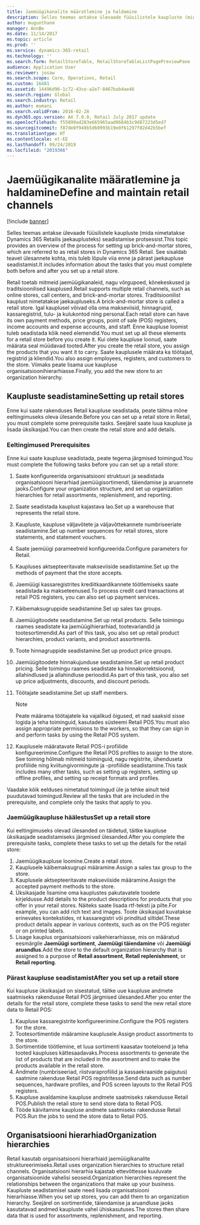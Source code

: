 ```yaml
---
title: Jaemüügikanalite määratlemine ja haldamine
description: Selles teemas antakse ülevaade füüsilistele kaupluste (mida nimetatakse Dynamics 365 Retailis jaekauplusteks) seadistamise protsessist. See sisaldab teavet ülesannete kohta, mis tuleb lõpule viia enne ja pärast jaekaupluse seadistamist.
author: mugunthanm
manager: AnnBe
ms.date: 11/14/2017
ms.topic: article
ms.prod: ''
ms.service: dynamics-365-retail
ms.technology: ''
ms.search.form: RetailStoreTable, RetailStoreTableListPagePreviewPane
audience: Application User
ms.reviewer: josaw
ms.search.scope: Core, Operations, Retail
ms.custom: 16481
ms.assetid: 14496d96-1c72-43ce-a2e7-8467bab4ae46
ms.search.region: Global
ms.search.industry: Retail
ms.author: mumani
ms.search.validFrom: 2016-02-28
ms.dyn365.ops.version: AX 7.0.0, Retail July 2017 update
ms.openlocfilehash: f55099ad283e665965aad0684b3c9d87223d5ed7
ms.sourcegitcommit: f87de0f949b5d60993b19e0f61297f02d42b5bef
ms.translationtype: HT
ms.contentlocale: et-EE
ms.lasthandoff: 09/24/2019
ms.locfileid: "2019366"
---
```

# <a name="define-and-maintain-retail-channels"></a><span data-ttu-id="6009f-104">Jaemüügikanalite määratlemine ja haldamine</span><span class="sxs-lookup"><span data-stu-id="6009f-104">Define and maintain retail channels</span></span>

[!include [banner](includes/banner.md)]

<span data-ttu-id="6009f-105">Selles teemas antakse ülevaade füüsilistele kaupluste (mida nimetatakse Dynamics 365 Retailis jaekauplusteks) seadistamise protsessist.</span><span class="sxs-lookup"><span data-stu-id="6009f-105">This topic provides an overview of the process for setting up brick-and-mortar stores, which are referred to as retail stores in Dynamics 365 Retail.</span></span> <span data-ttu-id="6009f-106">See sisaldab teavet ülesannete kohta, mis tuleb lõpule viia enne ja pärast jaekaupluse seadistamist.</span><span class="sxs-lookup"><span data-stu-id="6009f-106">It includes information about the tasks that you must complete both before and after you set up a retail store.</span></span>

<span data-ttu-id="6009f-107">Retail toetab mitmeid jaemüügikanaleid, nagu võrgupoed, kõnekeskused ja traditsioonilised kauplused.</span><span class="sxs-lookup"><span data-stu-id="6009f-107">Retail supports multiple retail channels, such as online stores, call centers, and brick-and-mortar stores.</span></span> <span data-ttu-id="6009f-108">Traditsioonilist kauplust nimetatakse jaekaupluseks.</span><span class="sxs-lookup"><span data-stu-id="6009f-108">A brick-and-mortar store is called a retail store.</span></span> <span data-ttu-id="6009f-109">Igal kauplusel võivad olla oma makseviisid, hinnagrupid, kassaregistrid, tulu- ja kulukontod ning personal.</span><span class="sxs-lookup"><span data-stu-id="6009f-109">Each retail store can have its own payment methods, price groups, point of sale (POS) registers, income accounts and expense accounts, and staff.</span></span> <span data-ttu-id="6009f-110">Enne kaupluse loomist tuleb seadistada kõik need elemendid.</span><span class="sxs-lookup"><span data-stu-id="6009f-110">You must set up all these elements for a retail store before you create it.</span></span> <span data-ttu-id="6009f-111">Kui olete kaupluse loonud, saate määrata seal müüdavad tooted.</span><span class="sxs-lookup"><span data-stu-id="6009f-111">After you create the retail store, you assign the products that you want it to carry.</span></span> <span data-ttu-id="6009f-112">Saate kauplusele määrata ka töötajad, registrid ja kliendid.</span><span class="sxs-lookup"><span data-stu-id="6009f-112">You also assign employees, registers, and customers to the store.</span></span> <span data-ttu-id="6009f-113">Viimaks peate lisama uue kaupluse organisatsioonihierarhiasse.</span><span class="sxs-lookup"><span data-stu-id="6009f-113">Finally, you add the new store to an organization hierarchy.</span></span>

## <a name="setting-up-retail-stores"></a><span data-ttu-id="6009f-114">Kaupluste seadistamine</span><span class="sxs-lookup"><span data-stu-id="6009f-114">Setting up retail stores</span></span>

<span data-ttu-id="6009f-115">Enne kui saate rakenduses Retail kaupluse seadistada, peate täitma mõne eeltingimuseks oleva ülesande.</span><span class="sxs-lookup"><span data-stu-id="6009f-115">Before you can set up a retail store in Retail, you must complete some prerequisite tasks.</span></span> <span data-ttu-id="6009f-116">Seejärel saate luua kaupluse ja lisada üksikasjad.</span><span class="sxs-lookup"><span data-stu-id="6009f-116">You can then create the retail store and add details.</span></span>

### <a name="prerequisites"></a><span data-ttu-id="6009f-117">Eeltingimused </span><span class="sxs-lookup"><span data-stu-id="6009f-117">Prerequisites</span></span>

<span data-ttu-id="6009f-118">Enne kui saate kaupluse seadistada, peate tegema järgmised toimingud.</span><span class="sxs-lookup"><span data-stu-id="6009f-118">You must complete the following tasks before you can set up a retail store:</span></span>

1. <span data-ttu-id="6009f-119">Saate konfigureerida organisatsiooni struktuuri ja seadistada organisatsiooni hierarhiad jaemüügisortimendi, täiendamise ja aruannete jaoks.</span><span class="sxs-lookup"><span data-stu-id="6009f-119">Configure your organization structure, and set up organization hierarchies for retail assortments, replenishment, and reporting.</span></span>
2. <span data-ttu-id="6009f-120">Saate seadistada kauplust kajastava lao.</span><span class="sxs-lookup"><span data-stu-id="6009f-120">Set up a warehouse that represents the retail store.</span></span>
3. <span data-ttu-id="6009f-121">Kaupluste, kaupluse väljavõtete ja väljavõttekannete numbriseeriate seadistamine.</span><span class="sxs-lookup"><span data-stu-id="6009f-121">Set up number sequences for retail stores, store statements, and statement vouchers.</span></span>
4. <span data-ttu-id="6009f-122">Saate jaemüügi parameetreid konfigureerida.</span><span class="sxs-lookup"><span data-stu-id="6009f-122">Configure parameters for Retail.</span></span>
5. <span data-ttu-id="6009f-123">Kaupluses aktsepteeritavate makseviiside seadistamine.</span><span class="sxs-lookup"><span data-stu-id="6009f-123">Set up the methods of payment that the store accepts.</span></span>
6. <span data-ttu-id="6009f-124">Jaemüügi kassaregistrites krediitkaardikannete töötlemiseks saate seadistada ka makseteenused.</span><span class="sxs-lookup"><span data-stu-id="6009f-124">To process credit card transactions at retail POS registers, you can also set up payment services.</span></span>
7. <span data-ttu-id="6009f-125">Käibemaksugruppide seadistamine.</span><span class="sxs-lookup"><span data-stu-id="6009f-125">Set up sales tax groups.</span></span>
8. <span data-ttu-id="6009f-126">Jaemüügitoodete seadistamine.</span><span class="sxs-lookup"><span data-stu-id="6009f-126">Set up retail products.</span></span> <span data-ttu-id="6009f-127">Selle toimingu raames seadistate ka jaemüügihierarhiad, tootevariandid ja tootesortimendid.</span><span class="sxs-lookup"><span data-stu-id="6009f-127">As part of this task, you also set up retail product hierarchies, product variants, and product assortments.</span></span>
9. <span data-ttu-id="6009f-128">Toote hinnagruppide seadistamine.</span><span class="sxs-lookup"><span data-stu-id="6009f-128">Set up product price groups.</span></span>
10. <span data-ttu-id="6009f-129">Jaemüügitoodete hinnakujunduse seadistamine.</span><span class="sxs-lookup"><span data-stu-id="6009f-129">Set up retail product pricing.</span></span> <span data-ttu-id="6009f-130">Selle toimingu raames seadistate ka hinnakorrektsioonid, allahindlused ja allahindluse perioodid.</span><span class="sxs-lookup"><span data-stu-id="6009f-130">As part of this task, you also set up price adjustments, discounts, and discount periods.</span></span>
11. <span data-ttu-id="6009f-131">Töötajate seadistamine.</span><span class="sxs-lookup"><span data-stu-id="6009f-131">Set up staff members.</span></span>

    > [!NOTE]
    > <span data-ttu-id="6009f-132">Peate määrama töötajatele ka vajalikud õigused, et nad saaksid sisse logida ja teha toiminguid, kasutades süsteemi Retail POS.</span><span class="sxs-lookup"><span data-stu-id="6009f-132">You must also assign appropriate permissions to the workers, so that they can sign in and perform tasks by using the Retail POS system.</span></span>

12. <span data-ttu-id="6009f-133">Kauplusele määratavate Retail POS-i profiilide konfigureerimine.</span><span class="sxs-lookup"><span data-stu-id="6009f-133">Configure the Retail POS profiles to assign to the store.</span></span> <span data-ttu-id="6009f-134">See toiming hõlmab mitmeid toiminguid, nagu registrite, ühenduseta profiilide ning kviitungivormingute ja -profiilide seadistamine.</span><span class="sxs-lookup"><span data-stu-id="6009f-134">This task includes many other tasks, such as setting up registers, setting up offline profiles, and setting up receipt formats and profiles.</span></span>

<span data-ttu-id="6009f-135">Vaadake kõik eelduses nimetatud toimingud üle ja tehke ainult teid puudutavad toimingud.</span><span class="sxs-lookup"><span data-stu-id="6009f-135">Review all the tasks that are included in the prerequisite, and complete only the tasks that apply to you.</span></span>

### <a name="set-up-a-retail-store"></a><span data-ttu-id="6009f-136">Jaemüügikaupluse häälestus</span><span class="sxs-lookup"><span data-stu-id="6009f-136">Set up a retail store</span></span>

<span data-ttu-id="6009f-137">Kui eeltingimuseks olevad ülesanded on täidetud, täitke kaupluse üksikasjade seadistamiseks järgmised ülesanded.</span><span class="sxs-lookup"><span data-stu-id="6009f-137">After you complete the prerequisite tasks, complete these tasks to set up the details for the retail store:</span></span>

1. <span data-ttu-id="6009f-138">Jaemüügikaupluse loomine.</span><span class="sxs-lookup"><span data-stu-id="6009f-138">Create a retail store.</span></span>
2. <span data-ttu-id="6009f-139">Kauplusele käibemaksugrupi määramine.</span><span class="sxs-lookup"><span data-stu-id="6009f-139">Assign a sales tax group to the store.</span></span>
3. <span data-ttu-id="6009f-140">Kauplusele aktsepteeritavate makseviiside määramine.</span><span class="sxs-lookup"><span data-stu-id="6009f-140">Assign the accepted payment methods to the store.</span></span>
4. <span data-ttu-id="6009f-141">Üksikasjade lisamine oma kauplustes pakutavatele toodete kirjeldusse.</span><span class="sxs-lookup"><span data-stu-id="6009f-141">Add details to the product descriptions for products that you offer in your retail stores.</span></span> <span data-ttu-id="6009f-142">Näiteks saate lisada rtf-teksti ja pilte.</span><span class="sxs-lookup"><span data-stu-id="6009f-142">For example, you can add rich text and images.</span></span> <span data-ttu-id="6009f-143">Toote üksikasjad kuvatakse erinevates kontekstides, nt kassaregistri või prinditud siltidel.</span><span class="sxs-lookup"><span data-stu-id="6009f-143">These product details appear in various contexts, such as on the POS register or on printed labels.</span></span>
5. <span data-ttu-id="6009f-144">Lisage kauplus organisatsiooni vaikehierarhiasse, mis on määratud eesmärgile **Jaemüügi sortiment**, **Jaemüügi täiendamine** või **Jaemüügi aruandlus**.</span><span class="sxs-lookup"><span data-stu-id="6009f-144">Add the store to the default organization hierarchy that is assigned to a purpose of **Retail assortment**, **Retail replenishment**, or **Retail reporting**.</span></span>

### <a name="after-you-set-up-a-retail-store"></a><span data-ttu-id="6009f-145">Pärast kaupluse seadistamist</span><span class="sxs-lookup"><span data-stu-id="6009f-145">After you set up a retail store</span></span>

<span data-ttu-id="6009f-146">Kui kaupluse üksikasjad on sisestatud, täitke uue kaupluse andmete saatmiseks rakendusse Retail POS järgmised ülesanded.</span><span class="sxs-lookup"><span data-stu-id="6009f-146">After you enter the details for the retail store, complete these tasks to send the new retail store data to Retail POS:</span></span>

1. <span data-ttu-id="6009f-147">Kaupluse kassaregistrite konfigureerimine.</span><span class="sxs-lookup"><span data-stu-id="6009f-147">Configure the POS registers for the store.</span></span>
2. <span data-ttu-id="6009f-148">Tootesortimentide määramine kauplusele.</span><span class="sxs-lookup"><span data-stu-id="6009f-148">Assign product assortments to the store.</span></span>
3. <span data-ttu-id="6009f-149">Sortimentide töötlemine, et luua sortimenti kaasatav tooteloend ja teha tooted kaupluses kättesaadavaks.</span><span class="sxs-lookup"><span data-stu-id="6009f-149">Process assortments to generate the list of products that are included in the assortment and to make the products available in the retail store.</span></span>
4. <span data-ttu-id="6009f-150">Andmete (numbriseeriad, riistvaraprofiilid ja kassaekraanide paigutus) saatmine rakenduse Retail POS registritesse.</span><span class="sxs-lookup"><span data-stu-id="6009f-150">Send data such as number sequences, hardware profiles, and POS screen layouts to the Retail POS registers.</span></span>
5. <span data-ttu-id="6009f-151">Kaupluse avaldamine kaupluse andmete saatmiseks rakendusse Retail POS.</span><span class="sxs-lookup"><span data-stu-id="6009f-151">Publish the retail store to send store data to Retail POS.</span></span>
6. <span data-ttu-id="6009f-152">Tööde käivitamine kaupluse andmete saatmiseks rakendusse Retail POS.</span><span class="sxs-lookup"><span data-stu-id="6009f-152">Run the jobs to send the store data to Retail POS.</span></span>

## <a name="organization-hierarchies"></a><span data-ttu-id="6009f-153">Organisatsiooni hierarhiad</span><span class="sxs-lookup"><span data-stu-id="6009f-153">Organization hierarchies</span></span>

<span data-ttu-id="6009f-154">Retail kasutab organisatsiooni hierarhiaid jaemüügikanalite struktureerimiseks.</span><span class="sxs-lookup"><span data-stu-id="6009f-154">Retail uses organization hierarchies to structure retail channels.</span></span> <span data-ttu-id="6009f-155">Organisatsiooni hierarhia kajastab ettevõttesse kuuluvate organisatsioonide vahelisi seoseid.</span><span class="sxs-lookup"><span data-stu-id="6009f-155">Organization hierarchies represent the relationships between the organizations that make up your business.</span></span> <span data-ttu-id="6009f-156">Kaupluste seadistamisel saate need lisada organisatsiooni hierarhiasse.</span><span class="sxs-lookup"><span data-stu-id="6009f-156">When you set up stores, you can add them to an organization hierarchy.</span></span> <span data-ttu-id="6009f-157">Seejärel on sortimentide, täiendamise ja aruandluse jaoks kasutatavad andmed kaupluste vahel ühiskasutuses.</span><span class="sxs-lookup"><span data-stu-id="6009f-157">The stores then share data that is used for assortments, replenishment, and reporting.</span></span>
